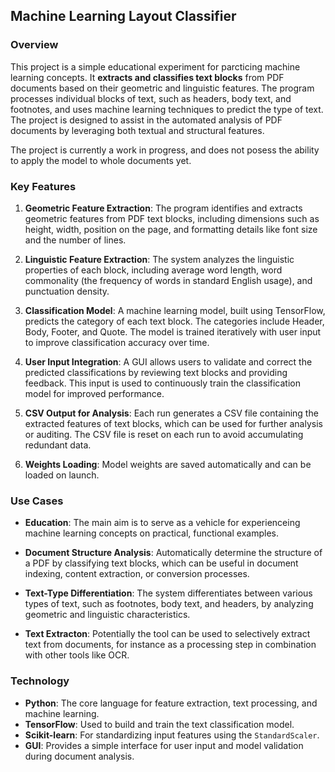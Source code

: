 ## Machine Learning Layout Classifier

### Overview

This project is a simple educational experiment for parcticing machine learning concepts. It **extracts and classifies text blocks** from PDF documents based on their geometric and linguistic features. The program processes individual blocks of text, such as headers, body text, and footnotes, and uses machine learning techniques to predict the type of text. The project is designed to assist in the automated analysis of PDF documents by leveraging both textual and structural features.

The project is currently a work in progress, and does not posess the ability to apply the model to whole documents yet.

### Key Features

1. **Geometric Feature Extraction**: 
   The program identifies and extracts geometric features from PDF text blocks, including dimensions such as height, width, position on the page, and formatting details like font size and the number of lines.

2. **Linguistic Feature Extraction**:
   The system analyzes the linguistic properties of each block, including average word length, word commonality (the frequency of words in standard English usage), and punctuation density. 

3. **Classification Model**:
   A machine learning model, built using TensorFlow, predicts the category of each text block. The categories include Header, Body, Footer, and Quote. The model is trained iteratively with user input to improve classification accuracy over time.

4. **User Input Integration**:
   A GUI allows users to validate and correct the predicted classifications by reviewing text blocks and providing feedback. This input is used to continuously train the classification model for improved performance.

5. **CSV Output for Analysis**:
   Each run generates a CSV file containing the extracted features of text blocks, which can be used for further analysis or auditing. The CSV file is reset on each run to avoid accumulating redundant data.

5. **Weights Loading**:
   Model weights are saved automatically and can be loaded on launch.

### Use Cases

- **Education**: 
  The main aim is to serve as a vehicle for experienceing machine learning concepts on practical, functional examples.
  
- **Document Structure Analysis**: 
  Automatically determine the structure of a PDF by classifying text blocks, which can be useful in document indexing, content extraction, or conversion processes.
  
- **Text-Type Differentiation**: 
  The system differentiates between various types of text, such as footnotes, body text, and headers, by analyzing geometric and linguistic characteristics.

- **Text Extracton**: 
  Potentially the tool can be used to selectively extract text from documents, for instance as a processing step in combination with other tools like OCR.
  

### Technology

- **Python**: The core language for feature extraction, text processing, and machine learning.
- **TensorFlow**: Used to build and train the text classification model.
- **Scikit-learn**: For standardizing input features using the `StandardScaler`.
- **GUI**: Provides a simple interface for user input and model validation during document analysis.
